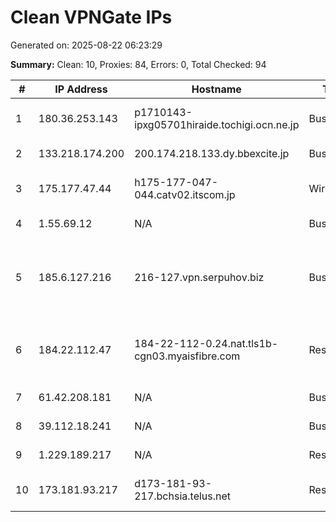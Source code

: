 # Clean VPNGate IPs
Generated on: 2025-08-22 06:23:29

**Summary:** Clean: 10, Proxies: 84, Errors: 0, Total Checked: 94

| # | IP Address | Hostname | Type | Country | Provider |
|---|------------|----------|------|---------|----------|
| 1 | 180.36.253.143 | p1710143-ipxg05701hiraide.tochigi.ocn.ne.jp | Business | JP | NTT Communications Corporation |
| 2 | 133.218.174.200 | 200.174.218.133.dy.bbexcite.jp | Business | JP | Internet Initiative Japan Inc. |
| 3 | 175.177.47.44 | h175-177-047-044.catv02.itscom.jp | Wireless | JP | its communications Inc. |
| 4 | 1.55.69.12 | N/A | Business | VN | FPT Telecom Company |
| 5 | 185.6.127.216 | 216-127.vpn.serpuhov.biz | Business | RU | Autonomous Non-Profit Organization "Institute of Engineering Physics" |
| 6 | 184.22.112.47 | 184-22-112-0.24.nat.tls1b-cgn03.myaisfibre.com | Residential | TH | ADVANCED WIRELESS NETWORK COMPANY LIMITED |
| 7 | 61.42.208.181 | N/A | Business | KR | LG DACOM Corporation |
| 8 | 39.112.18.241 | N/A | Business | KR | SK Broadband Co Ltd |
| 9 | 1.229.189.217 | N/A | Residential | KR | SK Broadband Co Ltd |
| 10 | 173.181.93.217 | d173-181-93-217.bchsia.telus.net | Residential | CA | TELUS Communications Inc. |
